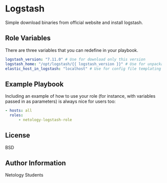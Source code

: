 Logstash
=========

Simple download binaries from official website and install logstash.

Role Variables
--------------
There are three variables that you can redefine in your playbook.
```yaml
logstash_version: "7.11.0" # Use for download only this version
logstash_home: "/opt/logstash/{{ logstash_version }}" # Use for unpackage distro and create LS_HOME variable
elastic_host_in_logstash: "localhost" # Use for config file templating
```

Example Playbook
----------------

Including an example of how to use your role (for instance, with variables passed in as parameters) is always nice for users too:

```yaml
- hosts: all
  roles:
      - netology-logstash-role
```

License
-------

BSD

Author Information
------------------

Netology Students